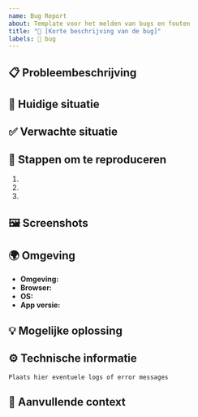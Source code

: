 ```yaml
---
name: Bug Report
about: Template voor het melden van bugs en fouten
title: "🐛 [Korte beschrijving van de bug]"
labels: 🐛 bug
---
```


## 📋 Probleembeschrijving

<!-- Beschrijf duidelijk en beknopt wat het probleem is -->

## 🔄 Huidige situatie

<!-- Beschrijf het huidige (foutieve) gedrag -->

## ✅ Verwachte situatie

<!-- Beschrijf wat het verwachte correcte gedrag zou moeten zijn -->

## 👣 Stappen om te reproduceren

1. <!-- Stap 1 -->
1. <!-- Stap 2 -->
1. <!-- Stap 3 -->

## 🖼️ Screenshots

<!-- Indien van toepassing, voeg screenshots of video toe -->

## 🌍 Omgeving

<!-- Vul de relevante informatie in over de omgeving waarin de bug optreedt -->

- **Omgeving:** <!-- Development / Test / Acceptatie / Productie -->
- **Browser:** <!-- Chrome / Firefox / Safari / Edge / etc. + versie -->
- **OS:** <!-- Windows / Mac / Linux / iOS / Android / etc. + versie -->
- **App versie:** <!-- Versienummer of commit hash -->

## 💡 Mogelijke oplossing

<!-- Geef een suggestie voor hoe dit probleem opgelost zou kunnen worden -->

## ⚙️ Technische informatie

<!-- Voeg relevante technische details toe zoals logs of error messages -->

```plain
Plaats hier eventuele logs of error messages
```

## 📝 Aanvullende context

<!-- Voeg hier eventuele extra context toe die relevant kan zijn -->
